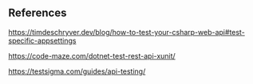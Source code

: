 ## References
https://timdeschryver.dev/blog/how-to-test-your-csharp-web-api#test-specific-appsettings

https://code-maze.com/dotnet-test-rest-api-xunit/

https://testsigma.com/guides/api-testing/